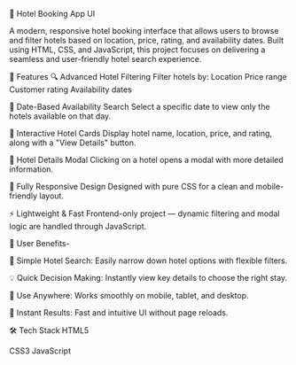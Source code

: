 🏨 Hotel Booking App UI

A modern, responsive hotel booking interface that allows users to browse and filter hotels based on location, price, rating, and availability dates. Built using HTML, CSS, and JavaScript, this project focuses on delivering a seamless and user-friendly hotel search experience.

🚀 Features
🔍 Advanced Hotel Filtering
      Filter hotels by:
      Location
      Price range
      Customer rating
      Availability dates

📅 Date-Based Availability Search
Select a specific date to view only the hotels available on that day.

🧾 Interactive Hotel Cards
Display hotel name, location, price, and rating, along with a "View Details" button.

💬 Hotel Details Modal
Clicking on a hotel opens a modal with more detailed information.

📱 Fully Responsive Design
Designed with pure CSS for a clean and mobile-friendly layout.

⚡ Lightweight & Fast
Frontend-only project — dynamic filtering and modal logic are handled through JavaScript.

👥 User Benefits-

🧭 Simple Hotel Search: Easily narrow down hotel options with flexible filters.

💡 Quick Decision Making: Instantly view key details to choose the right stay.

📱 Use Anywhere: Works smoothly on mobile, tablet, and desktop.

🚀 Instant Results: Fast and intuitive UI without page reloads.

🛠 Tech Stack
HTML5

CSS3 
JavaScript
